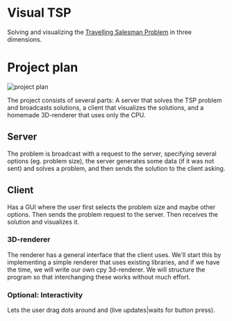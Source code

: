 # Visual TSP

Solving and visualizing the [Travelling Salesman Problem](https://en.wikipedia.org/wiki/Travelling_salesman_problem) in three dimensions.

# Project plan

![project plan](http://i.imgur.com/bu50eBY.png)

The project consists of several parts: A server that solves the TSP problem and broadcasts solutions, a client that visualizes the solutions, and a homemade 3D-renderer that uses only the CPU. 

## Server

The problem is broadcast with a request to the server, specifying several options (eg. problem size), the server generates some data (if it was not sent) and solves a problem, and then sends the solution to the client asking.

## Client

Has a GUI where the user first selects the problem size and maybe other options. Then sends the problem request to the server. Then receives the solution and visualizes it.

### 3D-renderer

The renderer has a general interface that the client uses. We'll start this by implementing a simple renderer that uses existing libraries, and if we have the time, we will write our own cpy 3d-renderer. We will structure the program so that interchanging these works without much effort.

### Optional: Interactivity

Lets the user drag dots around and (live updates|waits for button press). 

